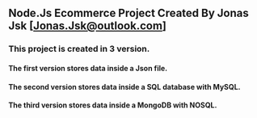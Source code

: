 ## Node.Js Ecommerce Project Created By Jonas Jsk [Jonas.Jsk@outlook.com]

### This project is created in 3 version.

#### The first version stores data inside a Json file.
#### The second version stores data inside a SQL database with MySQL.
#### The third version stores data inside a MongoDB with NOSQL.